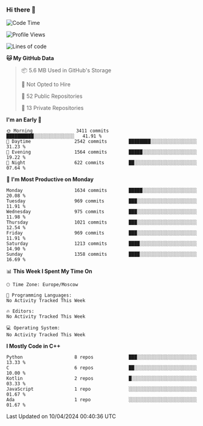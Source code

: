 ### Hi there 👋

<!--
**SemenMartynov/SemenMartynov** is a ✨ _special_ ✨ repository because its `README.md` (this file) appears on your GitHub profile.

Here are some ideas to get you started:

- 🔭 I’m currently working on ...
- 🌱 I’m currently learning ...
- 👯 I’m looking to collaborate on ...
- 🤔 I’m looking for help with ...
- 💬 Ask me about ...
- 📫 How to reach me: ...
- 😄 Pronouns: ...
- ⚡ Fun fact: ...
-->

<!--START_SECTION:waka-->
![Code Time](http://img.shields.io/badge/Code%20Time-0%20secs-blue)

![Profile Views](http://img.shields.io/badge/Profile%20Views-16-blue)

![Lines of code](https://img.shields.io/badge/From%20Hello%20World%20I%27ve%20Written-6.8%20million%20lines%20of%20code-blue)

**🐱 My GitHub Data** 

> 📦 5.6 MB Used in GitHub's Storage 
 > 
> 🚫 Not Opted to Hire
 > 
> 📜 52 Public Repositories 
 > 
> 🔑 13 Private Repositories 
 > 
**I'm an Early 🐤** 

```text
🌞 Morning                3411 commits        ██████████░░░░░░░░░░░░░░░   41.91 % 
🌆 Daytime                2542 commits        ████████░░░░░░░░░░░░░░░░░   31.23 % 
🌃 Evening                1564 commits        █████░░░░░░░░░░░░░░░░░░░░   19.22 % 
🌙 Night                  622 commits         ██░░░░░░░░░░░░░░░░░░░░░░░   07.64 % 
```
📅 **I'm Most Productive on Monday** 

```text
Monday                   1634 commits        █████░░░░░░░░░░░░░░░░░░░░   20.08 % 
Tuesday                  969 commits         ███░░░░░░░░░░░░░░░░░░░░░░   11.91 % 
Wednesday                975 commits         ███░░░░░░░░░░░░░░░░░░░░░░   11.98 % 
Thursday                 1021 commits        ███░░░░░░░░░░░░░░░░░░░░░░   12.54 % 
Friday                   969 commits         ███░░░░░░░░░░░░░░░░░░░░░░   11.91 % 
Saturday                 1213 commits        ████░░░░░░░░░░░░░░░░░░░░░   14.90 % 
Sunday                   1358 commits        ████░░░░░░░░░░░░░░░░░░░░░   16.69 % 
```


📊 **This Week I Spent My Time On** 

```text
🕑︎ Time Zone: Europe/Moscow

💬 Programming Languages: 
No Activity Tracked This Week

🔥 Editors: 
No Activity Tracked This Week

💻 Operating System: 
No Activity Tracked This Week
```

**I Mostly Code in C++** 

```text
Python                   8 repos             ███░░░░░░░░░░░░░░░░░░░░░░   13.33 % 
C                        6 repos             ██░░░░░░░░░░░░░░░░░░░░░░░   10.00 % 
Kotlin                   2 repos             █░░░░░░░░░░░░░░░░░░░░░░░░   03.33 % 
JavaScript               1 repo              ░░░░░░░░░░░░░░░░░░░░░░░░░   01.67 % 
Ada                      1 repo              ░░░░░░░░░░░░░░░░░░░░░░░░░   01.67 % 
```




 Last Updated on 10/04/2024 00:40:36 UTC
<!--END_SECTION:waka-->